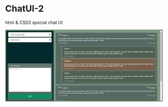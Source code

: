 # ChatUI-2
html &amp; CSS3 special chat UI

 ![UI](https://github.com/ksrilal/ChatUI-2/blob/main/image.png)
